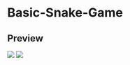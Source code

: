 # Basic-Snake-Game
## Preview
<img src="https://github.com/user-attachments/assets/0837a446-cd8f-47e9-b525-e7c211684f92">
<img src="https://github.com/user-attachments/assets/d42449f4-13e2-4768-aab7-e3efdb1c8a18">
